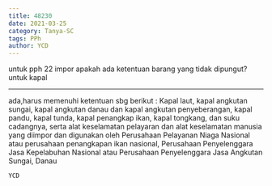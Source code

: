```yaml
---
title: 48230
date: 2021-03-25
category: Tanya-SC
tags: PPh
author: YCD
---
```


untuk pph 22 impor apakah ada ketentuan barang yang tidak dipungut? untuk kapal

---

ada,harus memenuhi ketentuan sbg berikut : Kapal laut, kapal angkutan sungai, kapal angkutan danau dan kapal angkutan penyeberangan, kapal pandu, kapal tunda, kapal penangkap ikan, kapal tongkang, dan suku cadangnya, serta alat keselamatan pelayaran dan alat keselamatan manusia yang diimpor dan digunakan oleh Perusahaan Pelayanan Niaga Nasional atau perusahaan penangkapan ikan nasional, Perusahaan Penyelenggara Jasa Kepelabuhan Nasional atau Perusahaan Penyelenggara Jasa Angkutan Sungai, Danau

`YCD`
